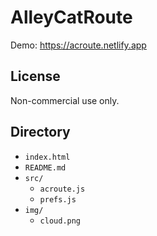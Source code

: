 # AlleyCatRoute

Demo: https://acroute.netlify.app

## License
Non-commercial use only.

## Directory
* `index.html`
* `README.md`
* `src/`
    * `acroute.js`
    * `prefs.js`
* `img/`
    * `cloud.png`
